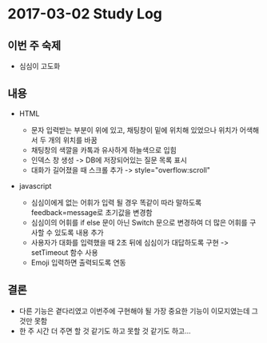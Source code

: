 # 2017-03-02 Study Log

## 이번 주 숙제
* 심심이 고도화

## 내용
* HTML
  * 문자 입력받는 부분이 위에 있고, 채팅창이 밑에 위치해 있었으나 위치가 어색해서 두 개의 위치를 바꿈
  * 채팅창의 색깔을 카톡과 유사하게 하늘색으로 입힘
  * 인덱스 창 생성 -> DB에 저장되어있는 질문 목록 표시
  * 대화가 길어졌을 때 스크롤 추가 -> style="overflow:scroll"

* javascript
  * 심심이에게 없는 어휘가 입력 될 경우 똑같이 따라 말하도록 feedback=message로 초기값을 변경함
  * 심심이의 어휘를 if else 문이 아닌 Switch 문으로 변경하여 더 많은 어휘를 구사할 수 있도록 내용 추가
  * 사용자가 대화를 입력했을 때 2초 뒤에 심심이가 대답하도록 구현 -> setTimeout 함수 사용
  * Emoji 입력하면 출력되도록 연동

## 결론
* 다른 기능은 곁다리였고 이번주에 구현해야 될 가장 중요한 기능이 이모지였는데 그것만 못함
* 한 주 시간 더 주면 할 것 같기도 하고 못할 것 같기도 하고...
